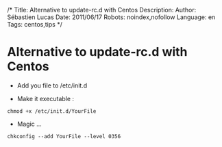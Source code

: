 /*
Title: Alternative to update-rc.d with Centos
Description: 
Author: Sébastien Lucas
Date: 2011/06/17
Robots: noindex,nofollow
Language: en
Tags: centos,tips
*/
# Alternative to update-rc.d with Centos

*	Add you file to /etc/init.d

*	Make it executable : 
```
chmod +x /etc/init.d/YourFile
```

*	Magic ...
```
chkconfig --add YourFile --level 0356 
```







